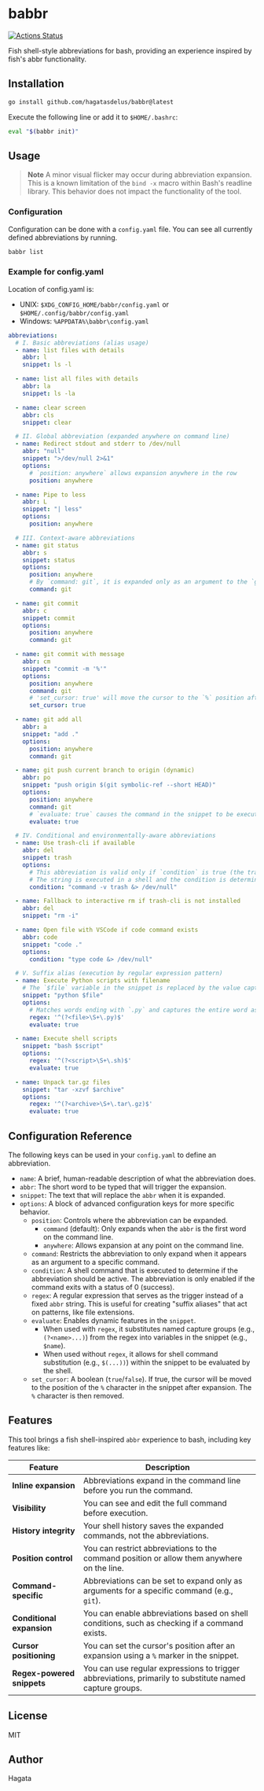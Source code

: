 # babbr

[![Actions Status](https://github.com/hagatasdelus/babbr/workflows/CI/gadge.svg)](https://github.com/hagatasdelus/babbr/actions)

Fish shell-style abbreviations for bash, providing an experience inspired by fish's abbr functionality.

## Installation

```bash
go install github.com/hagatasdelus/babbr@latest
```

Execute the following line or add it to `$HOME/.bashrc`:

```bash
eval "$(babbr init)"
```

## Usage

> **Note**
> A minor visual flicker may occur during abbreviation expansion. This is a known limitation of the `bind -x` macro within Bash's readline library.  This behavior does not impact the functionality of the tool.

### Configuration

Configuration can be done with a `config.yaml` file.
You can see all currently defined abbreviations by running.

```bash
babbr list
```

### Example for config.yaml

Location of config.yaml is:

- UNIX: `$XDG_CONFIG_HOME/babbr/config.yaml` or `$HOME/.config/babbr/config.yaml`
- Windows: `%APPDATA%\babbr\config.yaml`

```yaml
abbreviations:
  # I. Basic abbreviations (alias usage)
  - name: list files with details
    abbr: l
    snippet: ls -l

  - name: list all files with details
    abbr: la
    snippet: ls -la

  - name: clear screen
    abbr: cls
    snippet: clear

  # II. Global abbreviation (expanded anywhere on command line)
  - name: Redirect stdout and stderr to /dev/null
    abbr: "null"
    snippet: ">/dev/null 2>&1"
    options:
      # `position: anywhere` allows expansion anywhere in the row
      position: anywhere

  - name: Pipe to less
    abbr: L
    snippet: "| less"
    options:
      position: anywhere

  # III. Context-aware abbreviations
  - name: git status
    abbr: s
    snippet: status
    options:
      position: anywhere
      # By `command: git`, it is expanded only as an argument to the `git` command
      command: git

  - name: git commit
    abbr: c
    snippet: commit
    options:
      position: anywhere
      command: git

  - name: git commit with message
    abbr: cm
    snippet: "commit -m '%'"
    options:
      position: anywhere
      command: git
      # 'set_cursor: true' will move the cursor to the `%` position after expansion
      set_cursor: true

  - name: git add all
    abbr: a
    snippet: "add ."
    options:
      position: anywhere
      command: git

  - name: git push current branch to origin (dynamic)
    abbr: po
    snippet: "push origin $(git symbolic-ref --short HEAD)"
    options:
      position: anywhere
      command: git
      # `evaluate: true` causes the command in the snippet to be executed and its standard output to be expanded
      evaluate: true

  # IV. Conditional and environmentally-aware abbreviations
  - name: Use trash-cli if available
    abbr: del
    snippet: trash
    options:
      # This abbreviation is valid only if `condition` is true (the trash command is present)
      # The string is executed in a shell and the condition is determined by its success or failure (exit status)
      condition: "command -v trash &> /dev/null"

  - name: Fallback to interactive rm if trash-cli is not installed
    abbr: del
    snippet: "rm -i"

  - name: Open file with VSCode if code command exists
    abbr: code
    snippet: "code ."
    options:
      condition: "type code &> /dev/null"

  # V. Suffix alias (execution by regular expression pattern)
  - name: Execute Python scripts with filename
    # The `$file` variable in the snippet is replaced by the value captured in options.regex
    snippet: "python $file"
    options:
      # Matches words ending with `.py` and captures the entire word as `file`
      regex: '^(?<file>\S+\.py)$'
      evaluate: true

  - name: Execute shell scripts
    snippet: "bash $script"
    options:
      regex: '^(?<script>\S+\.sh)$'
      evaluate: true

  - name: Unpack tar.gz files
    snippet: "tar -xzvf $archive"
    options:
      regex: '^(?<archive>\S+\.tar\.gz)$'
      evaluate: true
```

## Configuration Reference

The following keys can be used in your `config.yaml` to define an abbreviation.

  * `name`: A brief, human-readable description of what the abbreviation does.
  * `abbr`: The short word to be typed that will trigger the expansion.
  * `snippet`: The text that will replace the `abbr` when it is expanded.
  * `options`: A block of advanced configuration keys for more specific behavior.
      * `position`: Controls where the abbreviation can be expanded.
          * `command` (default): Only expands when the `abbr` is the first word on the command line.
          * `anywhere`: Allows expansion at any point on the command line.
      * `command`: Restricts the abbreviation to only expand when it appears as an argument to a specific command.
      * `condition`: A shell command that is executed to determine if the abbreviation should be active. The abbreviation is only enabled if the command exits with a status of 0 (success).
      * `regex`: A regular expression that serves as the trigger instead of a fixed `abbr` string. This is useful for creating "suffix aliases" that act on patterns, like file extensions.
      * `evaluate`: Enables dynamic features in the `snippet`.
          * When used with `regex`, it substitutes named capture groups (e.g., `(?<name>...)`) from the regex into variables in the snippet (e.g., `$name`).
          * When used without `regex`, it allows for shell command substitution (e.g., `$(...))`) within the snippet to be evaluated by the shell.
      * `set_cursor`: A boolean (`true`/`false`). If true, the cursor will be moved to the position of the `%` character in the snippet after expansion. The `%` character is then removed.

## Features

This tool brings a fish shell-inspired `abbr` experience to bash, including key features like:

| Feature                  | Description                                                     |
| ------------------------ | --------------------------------------------------------------- |
| **Inline expansion** | Abbreviations expand in the command line before you run the command. |
| **Visibility** | You can see and edit the full command before execution. |
| **History integrity** | Your shell history saves the expanded commands, not the abbreviations. |
| **Position control** | You can restrict abbreviations to the command position or allow them anywhere on the line. |
| **Command-specific** | Abbreviations can be set to expand only as arguments for a specific command (e.g., `git`). |
| **Conditional expansion** | You can enable abbreviations based on shell conditions, such as checking if a command exists. |
| **Cursor positioning** | You can set the cursor's position after an expansion using a `%` marker in the snippet. |
| **Regex-powered snippets** | You can use regular expressions to trigger abbreviations, primarily to substitute named capture groups. |

## License

MIT

## Author

Hagata
